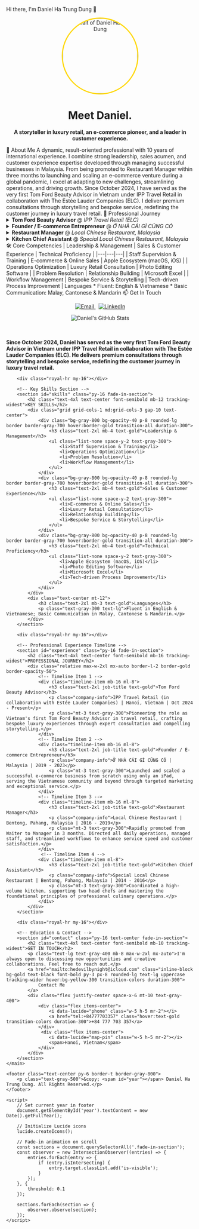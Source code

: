 Hi there, I'm Daniel Ha Trung Dung 👋
<p align="center">
<img src="https://i.imgur.com/8Q9gL3r.jpeg" alt="Portrait of Daniel Ha Trung Dung" width="200px" style="border-radius:50%; border: 3px solid #FFD700;"/>
</p>
<h1 align="center">Meet Daniel.</h1>
<p align="center">
<strong>A storyteller in luxury retail, an e-commerce pioneer, and a leader in customer experience.</strong>
</p>
🤵 About Me
A dynamic, result-oriented professional with 10 years of international experience. I combine strong leadership, sales acumen, and customer experience expertise developed through managing successful businesses in Malaysia. From being promoted to Restaurant Manager within three months to launching and scaling an e-commerce venture during a global pandemic, I excel at adapting to new challenges, streamlining operations, and driving growth.
Since October 2024, I have served as the very first Tom Ford Beauty Advisor in Vietnam under IPP Travel Retail in collaboration with The Estée Lauder Companies (ELC). I deliver premium consultations through storytelling and bespoke service, redefining the customer journey in luxury travel retail.
🚀 Professional Journey
<details>
<summary><strong>Tom Ford Beauty Advisor</strong> @ <i>IPP Travel Retail (ELC)</i></summary>
<br>
<ul>
<li><b>Period:</b> Oct 2024 - Present</li>
<li><b>Role:</b> Pioneering the role as Vietnam's first Tom Ford Beauty Advisor in travel retail, crafting bespoke luxury experiences through expert consultation and compelling storytelling.</li>
</ul>
</details>
<details>
<summary><strong>Founder / E-commerce Entrepreneur</strong> @ <i>Ở NHÀ CÁI GÌ CŨNG CÓ</i></summary>
<br>
<ul>
<li><b>Period:</b> 2019 - 2023</li>
<li><b>Role:</b> Launched and scaled a successful e-commerce business from scratch using only an iPad, serving the Vietnamese community and beyond through targeted marketing and exceptional service. Led community aid initiatives, including flood relief in Pahang (2022).</li>
</ul>
</details>
<details>
<summary><strong>Restaurant Manager</strong> @ <i>Local Chinese Restaurant, Malaysia</i></summary>
<br>
<ul>
<li><b>Period:</b> 2016 - 2019</li>
<li><b>Achievement:</b> Rapidly promoted from Waiter to Manager in 3 months for exceptional performance.</li>
<li><b>Role:</b> Directed all daily operations, managed staff, and streamlined workflows to enhance service speed and customer satisfaction.</li>
</ul>
</details>
<details>
<summary><strong>Kitchen Chief Assistant</strong> @ <i>Special Local Chinese Restaurant, Malaysia</i></summary>
<br>
<ul>
<li><b>Period:</b> 2014 - 2016</li>
<li><b>Role:</b> Coordinated a high-volume kitchen, supporting two head chefs and mastering the foundational principles of professional culinary operations.</li>
</ul>
</details>
🛠️ Core Competencies
| Leadership & Management | Sales & Customer Experience | Technical Proficiency |
|---|---|---|
| Staff Supervision & Training | E-commerce & Online Sales | Apple Ecosystem (macOS, iOS) |
| Operations Optimization | Luxury Retail Consultation | Photo Editing Software |
| Problem Resolution | Relationship Building | Microsoft Excel |
| Workflow Management | Bespoke Service & Storytelling | Tech-driven Process Improvement |
Languages
 * Fluent: English & Vietnamese
 * Basic Communication: Malay, Cantonese & Mandarin
📫 Get In Touch
<p align="center">
<a href="mailto:hedevilbynight@icloud.com">
<img src="https://img.shields.io/badge/Email-hedevilbynight@icloud.com-black?style=for-the-badge&logo=icloud&logoColor=white" alt="Email"/>
</a>
&nbsp;
<a href="https://www.linkedin.com/in/your-linkedin-profile-url"> <!-- Thay link LinkedIn của bạn vào đây -->
<img src="https://img.shields.io/badge/LinkedIn-Connect-blue?style=for-the-badge&logo=linkedin&logoColor=white" alt="LinkedIn"/>
</a>
</p>
<p align="center">
<img src="https://github-readme-stats.vercel.app/api?username=bocapxam2195-hash&show_icons=true&theme=dark&border_color=FFD700&text_color=E5E5E5&title_color=FFD700&icon_color=FFD700" alt="Daniel's GitHub Stats" />
</p>
<br><br>
                <strong class="text-gold">Since October 2024, Daniel has served as the very first Tom Ford Beauty Advisor in Vietnam under IPP Travel Retail in collaboration with The Estée Lauder Companies (ELC). He delivers premium consultations through storytelling and bespoke service, redefining the customer journey in luxury travel retail.</strong>
            </p>
        </section>

        <div class="royal-hr my-16"></div>

        <!-- Key Skills Section -->
        <section id="skills" class="py-16 fade-in-section">
            <h2 class="text-4xl text-center font-semibold mb-12 tracking-widest">KEY SKILLS</h2>
            <div class="grid grid-cols-1 md:grid-cols-3 gap-10 text-center">
                <div class="bg-gray-800 bg-opacity-40 p-8 rounded-lg border border-gray-700 hover:border-gold transition-all duration-300">
                    <h3 class="text-2xl mb-4 text-gold">Leadership & Management</h3>
                    <ul class="list-none space-y-2 text-gray-300">
                        <li>Staff Supervision & Training</li>
                        <li>Operations Optimization</li>
                        <li>Problem Resolution</li>
                        <li>Workflow Management</li>
                    </ul>
                </div>
                <div class="bg-gray-800 bg-opacity-40 p-8 rounded-lg border border-gray-700 hover:border-gold transition-all duration-300">
                    <h3 class="text-2xl mb-4 text-gold">Sales & Customer Experience</h3>
                    <ul class="list-none space-y-2 text-gray-300">
                        <li>E-commerce & Online Sales</li>
                        <li>Luxury Retail Consultation</li>
                        <li>Relationship Building</li>
                        <li>Bespoke Service & Storytelling</li>
                    </ul>
                </div>
                <div class="bg-gray-800 bg-opacity-40 p-8 rounded-lg border border-gray-700 hover:border-gold transition-all duration-300">
                    <h3 class="text-2xl mb-4 text-gold">Technical Proficiency</h3>
                    <ul class="list-none space-y-2 text-gray-300">
                        <li>Apple Ecosystem (macOS, iOS)</li>
                        <li>Photo Editing Software</li>
                        <li>Microsoft Excel</li>
                        <li>Tech-driven Process Improvement</li>
                    </ul>
                </div>
            </div>
            <div class="text-center mt-12">
                <h3 class="text-2xl mb-3 text-gold">Languages</h3>
                <p class="text-gray-300 text-lg">Fluent in English & Vietnamese; Basic Communication in Malay, Cantonese & Mandarin.</p>
            </div>
        </section>

        <div class="royal-hr my-16"></div>

        <!-- Professional Experience Timeline -->
        <section id="experience" class="py-16 fade-in-section">
            <h2 class="text-4xl text-center font-semibold mb-16 tracking-widest">PROFESSIONAL JOURNEY</h2>
            <div class="relative max-w-2xl mx-auto border-l-2 border-gold border-opacity-50">
                <!-- Timeline Item 1 -->
                <div class="timeline-item mb-16 ml-8">
                    <h3 class="text-2xl job-title text-gold">Tom Ford Beauty Advisor</h3>
                    <p class="company-info">IPP Travel Retail (in collaboration with Estée Lauder Companies) | Hanoi, Vietnam | Oct 2024 - Present</p>
                    <p class="mt-3 text-gray-300">Pioneering the role as Vietnam's first Tom Ford Beauty Advisor in travel retail, crafting bespoke luxury experiences through expert consultation and compelling storytelling.</p>
                </div>
                <!-- Timeline Item 2 -->
                <div class="timeline-item mb-16 ml-8">
                    <h3 class="text-2xl job-title text-gold">Founder / E-commerce Entrepreneur</h3>
                    <p class="company-info">Ở NHÀ CÁI GÌ CŨNG CÓ | Malaysia | 2019 - 2023</p>
                    <p class="mt-3 text-gray-300">Launched and scaled a successful e-commerce business from scratch using only an iPad, serving the Vietnamese community and beyond through targeted marketing and exceptional service.</p>
                </div>
                <!-- Timeline Item 3 -->
                <div class="timeline-item mb-16 ml-8">
                    <h3 class="text-2xl job-title text-gold">Restaurant Manager</h3>
                    <p class="company-info">Local Chinese Restaurant | Bentong, Pahang, Malaysia | 2016 - 2019</p>
                    <p class="mt-3 text-gray-300">Rapidly promoted from Waiter to Manager in 3 months. Directed all daily operations, managed staff, and streamlined workflows to enhance service speed and customer satisfaction.</p>
                </div>
                 <!-- Timeline Item 4 -->
                <div class="timeline-item ml-8">
                    <h3 class="text-2xl job-title text-gold">Kitchen Chief Assistant</h3>
                    <p class="company-info">Special Local Chinese Restaurant | Bentong, Pahang, Malaysia | 2014 - 2016</p>
                    <p class="mt-3 text-gray-300">Coordinated a high-volume kitchen, supporting two head chefs and mastering the foundational principles of professional culinary operations.</p>
                </div>
            </div>
        </section>
        
        <div class="royal-hr my-16"></div>

        <!-- Education & Contact -->
        <section id="contact" class="py-16 text-center fade-in-section">
            <h2 class="text-4xl text-center font-semibold mb-10 tracking-widest">GET IN TOUCH</h2>
            <p class="text-lg text-gray-400 mb-8 max-w-2xl mx-auto">I'm always open to discussing new opportunities and creative collaborations. Feel free to reach out.</p>
            <a href="mailto:hedevilbynight@icloud.com" class="inline-block bg-gold text-black font-bold py-3 px-8 rounded-lg text-lg uppercase tracking-wider hover:bg-yellow-300 transition-colors duration-300">
                Contact Me
            </a>
            <div class="flex justify-center space-x-6 mt-10 text-gray-400">
                <div class="flex items-center">
                    <i data-lucide="phone" class="w-5 h-5 mr-2"></i>
                    <a href="tel:+84777703357" class="hover:text-gold transition-colors duration-300">+84 777 703 357</a>
                </div>
                 <div class="flex items-center">
                    <i data-lucide="map-pin" class="w-5 h-5 mr-2"></i>
                    <span>Hanoi, Vietnam</span>
                </div>
            </div>
        </section>
    </main>

    <footer class="text-center py-6 border-t border-gray-800">
        <p class="text-gray-500">&copy; <span id="year"></span> Daniel Ha Trung Dung. All Rights Reserved.</p>
    </footer>

    <script>
        // Set current year in footer
        document.getElementById('year').textContent = new Date().getFullYear();

        // Initialize Lucide icons
        lucide.createIcons();

        // Fade-in animation on scroll
        const sections = document.querySelectorAll('.fade-in-section');
        const observer = new IntersectionObserver((entries) => {
            entries.forEach(entry => {
                if (entry.isIntersecting) {
                    entry.target.classList.add('is-visible');
                }
            });
        }, {
            threshold: 0.1
        });

        sections.forEach(section => {
            observer.observe(section);
        });
    </script>
</body>
<Reserved
